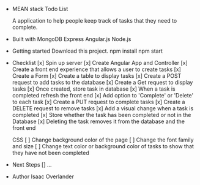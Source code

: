 - MEAN stack Todo List

  A application to help people keep track of tasks that they need to complete.

- Built with
    MongoDB
    Express
    Angular.js
    Node.js

- Getting started
    Download this project.
    npm install
    npm start

- Checklist
    [x] Spin up server
    [x] Create Angular App and Controller
    [x] Create a front end experience that allows a user to create tasks
        [x] Create a Form
        [x] Create a table to display tasks
        [x] Create a POST request to add tasks to the database
        [x] Create a Get request to display tasks
    [x] Once created, store task in database
    [x] When a task is completed refresh the front end
    [x] Add option to 'Complete' or 'Delete' to each task
        [x] Create a PUT request to complete tasks
        [x] Create a DELETE request to remove tasks
    [x] Add a visual change when a task is completed
    [x] Store whether the task has been completed or not in the Database
    [x] Deleting the task removes it from the database and the front end

    CSS
    [ ] Change background color of the page
    [ ] Change the font family and size
    [ ] Change text color or background color of tasks to show that they have not been completed

- Next Steps
    [] ...

- Author
    Isaac Overlander